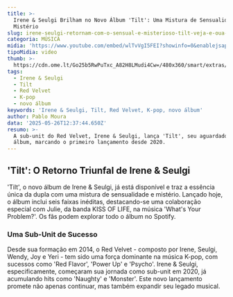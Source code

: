 ```yaml
---
title: >-
  Irene & Seulgi Brilham no Novo Álbum 'Tilt': Uma Mistura de Sensualidade e
  Mistério
slug: irene-seulgi-retornam-com-o-sensual-e-misterioso-tilt-veja-e-oua-o-lbum
categoria: MÚSICA
midia: 'https://www.youtube.com/embed/wlTvVgI5FEI?showinfo=0&enablejsapi=1'
tipoMidia: video
thumb: >-
  https://cdn.ome.lt/Go25b5RwPuTxc_A82H8LMudi4Cw=/480x360/smart/extras/conteudos/SnapInsta.to_497518806_18360292732197182_106186259017414562_n.jpg
tags:
  - Irene & Seulgi
  - Tilt
  - Red Velvet
  - K-pop
  - novo álbum
keywords: 'Irene & Seulgi, Tilt, Red Velvet, K-pop, novo álbum'
author: Pablo Moura
data: '2025-05-26T12:37:44.650Z'
resumo: >-
  A sub-unit do Red Velvet, Irene & Seulgi, lança 'Tilt', seu aguardado segundo
  álbum, marcando o primeiro lançamento desde 2020.
---
```


## 'Tilt': O Retorno Triunfal de Irene & Seulgi

'Tilt', o novo álbum de Irene & Seulgi, já está disponível e traz a essência única da dupla com uma mistura de sensualidade e mistério. Lançado hoje, o álbum inclui seis faixas inéditas, destacando-se uma colaboração especial com Julie, da banda KISS OF LIFE, na música 'What's Your Problem?'. Os fãs podem explorar todo o álbum no Spotify.

### Uma Sub-Unit de Sucesso

Desde sua formação em 2014, o Red Velvet - composto por Irene, Seulgi, Wendy, Joy e Yeri - tem sido uma força dominante na música K-pop, com sucessos como 'Red Flavor', 'Power Up' e 'Psycho'. Irene & Seulgi, especificamente, começaram sua jornada como sub-unit em 2020, já acumulando hits como 'Naughty' e 'Monster'. Este novo lançamento promete não apenas continuar, mas também expandir seu legado musical.
